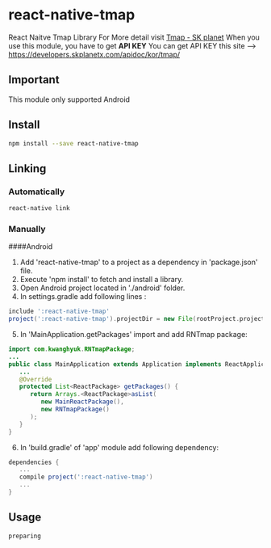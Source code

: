 # react-native-tmap
React Naitve Tmap Library
For More detail visit [Tmap - SK planet](https://developers.skplanetx.com/apidoc/kor/tmap/)
When you use this module, you have to get **API KEY**
You can get API KEY this site --> <https://developers.skplanetx.com/apidoc/kor/tmap/>

## Important
This module only supported Android

## Install
```bash
npm install --save react-native-tmap
```

## Linking

### Automatically
```bash
react-native link
```

### Manually

####Android

1) Add 'react-native-tmap' to a project as a dependency in 'package.json' file.
2) Execute 'npm install' to fetch and install a library.
3) Open Android project located in './android' folder.
4) In settings.gradle add following lines :
```groovy
include ':react-native-tmap'
project(':react-native-tmap').projectDir = new File(rootProject.projectDir, '../node_modules/react-native-tmap/android')
```
5) In 'MainApplication.getPackages' import and add RNTmap package:
```java
import com.kwanghyuk.RNTmapPackage;
...
public class MainApplication extends Application implements ReactApplication {
   ...
   @Override
   protected List<ReactPackage> getPackages() {
      return Arrays.<ReactPackage>asList(
         new MainReactPackage(),
         new RNTmapPackage()
      );
   }
}
```
6) In 'build.gradle' of 'app' module add following dependency:
```groovy
dependencies {
   ...
   compile project(':react-native-tmap')
   ...
}
```



## Usage
```preparing```
